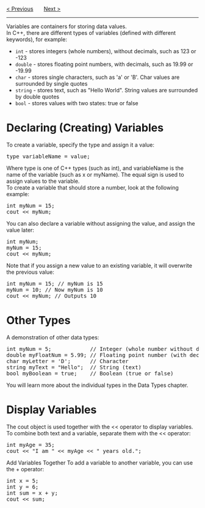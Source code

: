 <a href="/Comments.md">&lt; Previous</a>
&nbsp;&nbsp;&nbsp;&nbsp;&nbsp;
<a href="/Variables/Multiple.md">Next &gt;</a>
<hr>
Variables are containers for storing data values.
<br>
In C++, there are different types of variables (defined with different keywords), for example:
<ul>
  <li><code>int</code> - stores integers (whole numbers), without decimals, such as 123 or -123</li>
  <li><code>double</code> - stores floating point numbers, with decimals, such as 19.99 or -19.99</li>
  <li><code>char</code> - stores single characters, such as 'a' or 'B'. Char values are surrounded by single quotes</li>
  <li><code>string</code> - stores text, such as "Hello World". String values are surrounded by double quotes</li>
  <li><code>bool</code> - stores values with two states: true or false</li>
</ul>
<h1>Declaring (Creating) Variables</h1>
To create a variable, specify the type and assign it a value:
<pre>type variableName = value;</pre>
Where type is one of C++ types (such as int), and variableName is the name of the variable (such as x or myName). The equal sign is used to assign values to the variable.
<br>
To create a variable that should store a number, look at the following example:
<pre>
int myNum = 15;
cout &lt;&lt; myNum;
</pre>
You can also declare a variable without assigning the value, and assign the value later:
<pre>
int myNum;
myNum = 15;
cout &lt;&lt; myNum;
</pre>
Note that if you assign a new value to an existing variable, it will overwrite the previous value:
<pre>
int myNum = 15; // myNum is 15
myNum = 10; // Now myNum is 10
cout &lt;&lt; myNum; // Outputs 10
</pre>
<h1>Other Types</h1>
A demonstration of other data types:
<pre>
int myNum = 5;            // Integer (whole number without decimals)
double myFloatNum = 5.99; // Floating point number (with decimals)
char myLetter = 'D';      // Character
string myText = "Hello";  // String (text)
bool myBoolean = true;    // Boolean (true or false)
</pre>
You will learn more about the individual types in the Data Types chapter.
<h1>Display Variables</h1>
The cout object is used together with the << operator to display variables.
<br>
To combine both text and a variable, separate them with the << operator:
<pre>
int myAge = 35;
cout &lt;&lt; "I am " &lt;&lt; myAge &lt;&lt; " years old.";
</pre>
Add Variables Together
To add a variable to another variable, you can use the + operator:
<pre>
int x = 5;
int y = 6;
int sum = x + y;
cout &lt;&lt; sum;
</pre>

